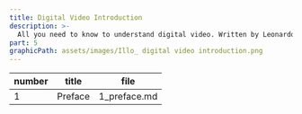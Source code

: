 ```yaml
---
title: Digital Video Introduction
description: >-
  All you need to know to understand digital video. Written by Leonardo Moreira.
part: 5
graphicPath: assets/images/Illo_ digital video introduction.png
---
```


| number | title                      | file         |
| ------ | -------------------------- | ------------ |
| 1      | Preface                    | 1_preface.md |
